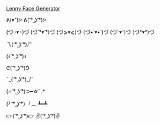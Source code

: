[Lenny Face Generator](https://www.fontspace.com/lenny-face)

ᕕ(▾”)ᕗ
ᕕ( ͡° ͜ʖ ͡°)ᕗ

(づ◔▾◔)づ
(づ ͡°▾ ͡°)づ
(づ⩾▾⩽)づ
(づ•̀ ▾•́ )づ
(づᵔ▾ᵔ)づ
(づ*▾*)づ

乁( ͡° ͜ʖ ͡°)ㄏ

(ง ͡° ͜ʖ ͡°)ง

ᕦ( ͡° ͜ʖ ͡°)ᕥ

¯\_( ͡° ͜ʖ ͡°)_/¯

(∩ ͡° ͜ʖ ͡°)⊃━☆ﾟ.*

(╯ ͡° ͜ʖ ͡°）╯︵ ┻━┻



👉( ͡° ͜ʖ ͡°)👉
✌( ͡° ͜ʖ ͡°)✌
